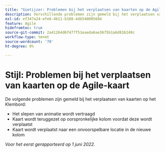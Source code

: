 ```yaml
---
title: "Gietijzer: Problemen bij het verplaatsen van kaarten op de Agile-kaart"
description: Verschillende problemen zijn gemeld bij het verplaatsen van kaarten op het Agile-bord.
exl-id: ef347a24-efe6-4b11-b108-4db540005604
feature: Agile
hidefromtoc: true
source-git-commit: 2a41264d6f477f51eaeda6ae3675b1a6d816249c
workflow-type: tm+mt
source-wordcount: '70'
ht-degree: 0%

---
```


# Stijl: Problemen bij het verplaatsen van kaarten op de Agile-kaart

De volgende problemen zijn gemeld bij het verplaatsen van kaarten op het Klembord:

* Het slepen van animatie wordt vertraagd
* Kaart wordt teruggezet op oorspronkelijke kolom voordat deze wordt verplaatst
* Kaart wordt verplaatst naar een onvoorspelbare locatie in de nieuwe kolom

_Voor het eerst gerapporteerd op 1 juni 2022._

